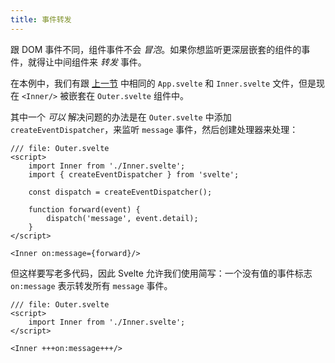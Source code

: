```yaml
---
title: 事件转发
---
```


跟 DOM 事件不同，组件事件不会 _冒泡_。如果你想监听更深层嵌套的组件的事件，就得让中间组件来 _转发_ 事件。

在本例中，我们有跟 [上一节](/tutorial/component-events) 中相同的 `App.svelte` 和 `Inner.svelte` 文件，但是现在 `<Inner/>` 被嵌套在 `Outer.svelte` 组件中。

其中一个 _可以_ 解决问题的办法是在 `Outer.svelte` 中添加 `createEventDispatcher`，来监听 `message` 事件，然后创建处理器来处理：

```svelte
/// file: Outer.svelte
<script>
	import Inner from './Inner.svelte';
	import { createEventDispatcher } from 'svelte';

	const dispatch = createEventDispatcher();

	function forward(event) {
		dispatch('message', event.detail);
	}
</script>

<Inner on:message={forward}/>
```

但这样要写老多代码，因此 Svelte 允许我们使用简写：一个没有值的事件标志 `on:message` 表示转发所有 `message` 事件。

```svelte
/// file: Outer.svelte
<script>
	import Inner from './Inner.svelte';
</script>

<Inner +++on:message+++/>
```
